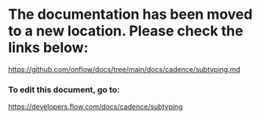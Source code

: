# The documentation has been moved to a new location. Please check the links below:

https://github.com/onflow/docs/tree/main/docs/cadence/subtyping.md

### To edit this document, go to:

https://developers.flow.com/docs/cadence/subtyping

